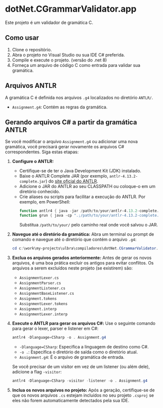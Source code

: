 # dotNet.CGrammarValidator.app

Este projeto é um validador de gramática C.

## Como usar

1. Clone o repositório.
2. Abra o projeto no Visual Studio ou sua IDE C# preferida.
3. Compile e execute o projeto. (versão do .net 8)
4. Forneça um arquivo de código C como entrada para validar sua gramática.

## Arquivos ANTLR

A gramática C é definida nos arquivos `.g4` localizados no diretório `ANTLR/`.

- `Assignment.g4`: Contém as regras da gramática.

## Gerando arquivos C# a partir da gramática ANTLR

Se você modificar o arquivo `Assignment.g4` ou adicionar uma nova gramática, você precisará gerar novamente os arquivos C# correspondentes. Siga estas etapas:

1.  **Configure o ANTLR:**
    *   Certifique-se de ter o Java Development Kit (JDK) instalado.
    *   Baixe o ANTLR Complete JAR (por exemplo, `antlr-4.13.2-complete.jar`) do [site oficial do ANTLR](https://www.antlr.org/download.html).
    *   Adicione o JAR do ANTLR ao seu CLASSPATH ou coloque-o em um diretório conhecido.
    *   Crie aliases ou scripts para facilitar a execução do ANTLR. Por exemplo, em PowerShell:
        ```powershell
        function antlr4 { java -jar /path/to/your/antlr-4.13.2-complete.jar $args }
        function grun { java -cp ".;/path/to/your/antlr-4.13.2-complete.jar" org.antlr.v4.gui.TestRig $args }
        ```
        Substitua `/path/to/your/` pelo caminho real onde você salvou o JAR.

2.  **Navegue até o diretório da gramática:**
    Abra um terminal ou prompt de comando e navegue até o diretório que contém o arquivo `.g4`:
    ```powershell
    cd c:\work\my-projects\ulbra\compiladores\dotNet.CGrammarValidator.app\dotNet.CGrammarValidator.app\ANTLR
    ```

3.  **Exclua os arquivos gerados anteriormente:**
    Antes de gerar os novos arquivos, é uma boa prática excluir os antigos para evitar conflitos. Os arquivos a serem excluídos neste projeto (se existirem) são:
    *   `AssignmentLexer.cs`
    *   `AssignmentParser.cs`
    *   `AssignmentListener.cs`
    *   `AssignmentBaseListener.cs`
    *   `Assignment.tokens`
    *   `AssignmentLexer.tokens`
    *   `Assignment.interp`
    *   `AssignmentLexer.interp`

4.  **Execute o ANTLR para gerar os arquivos C#:**
    Use o seguinte comando para gerar o lexer, parser e listener em C#:
    ```powershell
    antlr4 -Dlanguage=CSharp -o . Assignment.g4
    ```
    *   `-Dlanguage=CSharp`: Especifica a linguagem de destino como C#.
    *   `-o .`: Especifica o diretório de saída como o diretório atual.
    *   `Assignment.g4`: É o arquivo de gramática de entrada.

    Se você precisar de um visitor em vez de um listener (ou além dele), adicione a flag `-visitor`:
    ```powershell
    antlr4 -Dlanguage=CSharp -visitor -listener -o . Assignment.g4
    ```

5.  **Inclua os novos arquivos no projeto:**
    Após a geração, certifique-se de que os novos arquivos `.cs` estejam incluídos no seu projeto `.csproj` se eles não forem automaticamente detectados pela sua IDE.
